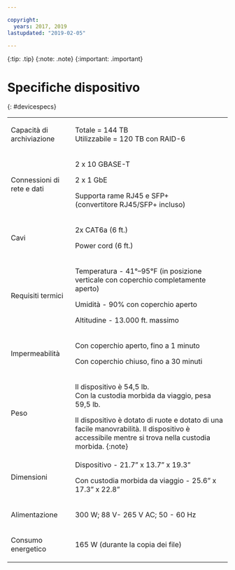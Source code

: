 ```yaml
---

copyright:
  years: 2017, 2019
lastupdated: "2019-02-05"

---
```

 {:tip: .tip}
 {:note: .note}
 {:important: .important}

# Specifiche dispositivo
{: #devicespecs}

<table role="presentation">
        <colgroup>
          <col/>
          <col/>
        </colgroup>
          <tr>
            <td><p>Capacità di archiviazione</p></td>
            <td>
              <p>Totale = 144 TB<br/>Utilizzabile = 120 TB con RAID-6</p>
            </td>
          </tr>
          <tr>
            <td><p>Connessioni di rete e dati</p></td>
            <td>
              <p>2 x 10 GBASE-T</p>
              <p>2 x 1 GbE</p>
              <p>Supporta rame RJ45 e SFP+ <br/> (convertitore RJ45/SFP+ incluso)</p>
            </td>
          </tr>
          <tr>
            <td><p>Cavi</p></td>
            <td>
              <p>2x CAT6a (6 ft.)</p>
              <p>Power cord (6 ft.)</p>
            </td>
          </tr>
          <tr>
            <td><p>Requisiti termici</p></td>
            <td>
              <p>Temperatura -  41°–95°F (in posizione verticale con coperchio completamente aperto)</p>
              <p>Umidità - 90% con coperchio aperto</p>
              <p>Altitudine - 13.000 ft. massimo</p>
            </td>
          </tr>
          <tr>
            <td><p>Impermeabilità</p></td>
            <td>
              <p>Con coperchio aperto, fino a 1 minuto</p>
              <p>Con coperchio chiuso, fino a 30 minuti</p>
            </td>
          </tr>
          <tr>
            <td><p>Peso</p></td>
            <td>
              <p>Il dispositivo è 54,5 lb.<br/>Con la custodia morbida da viaggio, pesa 59,5 lb.</p>
              Il dispositivo è dotato di ruote e dotato di una facile manovrabilità. Il dispositivo è accessibile mentre si trova nella custodia morbida.
              {:note}
            </td>
          </tr>
          <tr>
            <td><p>Dimensioni</p></td>
            <td>
              <p>Dispositivo - 21.7” x 13.7” x 19.3”</p>
              <p>Con custodia morbida da viaggio - 25.6” x 17.3” x 22.8”</p>
            </td>
          </tr>
          <tr>
            <td><p>Alimentazione</p></td>
            <td>
              <p>300 W; 88 V- 265 V AC; 50 - 60 Hz</p>
            </td>
          </tr>
          <tr>
            <td><p>Consumo energetico</p></td>
            <td>
              <p>165 W (durante la copia dei file)</p>
            </td>
          </tr>
</table>
